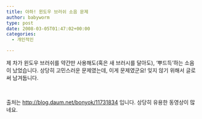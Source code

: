 ```yaml
---
title: 아하! 윈도우 브러쉬 소음 문제
author: babyworm
type: post
date: 2008-03-05T01:47:02+00:00
categories:
  - 개인적인

---
```

제 차가 윈도우 브러쉬를 약간만 사용해도(혹은 새 브러시를 달아도), &#8216;뿌드득&#8217;하는 소음이 났었습니다. 상당히 고민스러운 문제였는데, 이게 문제였군요! 잊지 않기 위해서 글로써 남겨둡니다.  
  
&nbsp;

출처는 <http://blog.daum.net/bonyok/11731834> 입니다. 상당히 유용한 동영상이 많네요.

&nbsp;

&nbsp;